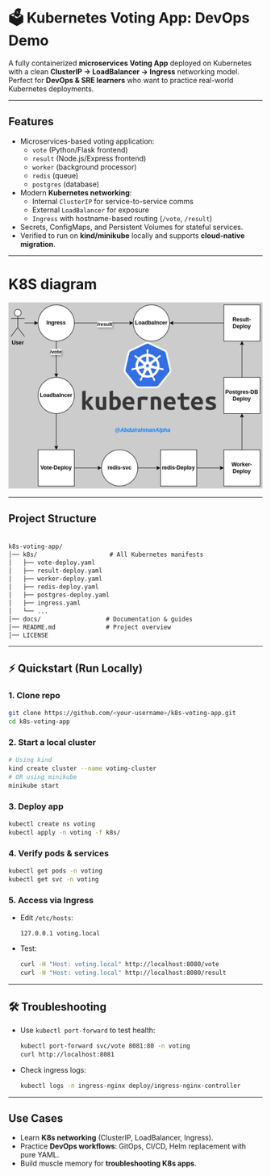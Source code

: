 # 🗳️ Kubernetes Voting App: DevOps Demo

A fully containerized **microservices Voting App** deployed on Kubernetes with a clean **ClusterIP → LoadBalancer → Ingress** networking model.  
Perfect for **DevOps & SRE learners** who want to practice real-world Kubernetes deployments.

---

## Features
- Microservices-based voting application:
  - `vote` (Python/Flask frontend)
  - `result` (Node.js/Express frontend)
  - `worker` (background processor)
  - `redis` (queue)
  - `postgres` (database)
- Modern **Kubernetes networking**:
  - Internal `ClusterIP` for service-to-service comms
  - External `LoadBalancer` for exposure
  - `Ingress` with hostname-based routing (`/vote`, `/result`)
- Secrets, ConfigMaps, and Persistent Volumes for stateful services.
- Verified to run on **kind/minikube** locally and supports **cloud-native migration**.

---
# K8S diagram

![K8S Diagram](./docs/k8s-voting-app.drawio.png)

---

## Project Structure
```

k8s-voting-app/
│── k8s/                    # All Kubernetes manifests
│   ├── vote-deploy.yaml
│   ├── result-deploy.yaml
│   ├── worker-deploy.yaml
│   ├── redis-deploy.yaml
│   ├── postgres-deploy.yaml
│   ├── ingress.yaml
│   └── ...
│── docs/                  # Documentation & guides
│── README.md              # Project overview
│── LICENSE

````

---

## ⚡ Quickstart (Run Locally)

### 1. Clone repo
```bash
git clone https://github.com/<your-username>/k8s-voting-app.git
cd k8s-voting-app
````

### 2. Start a local cluster

```bash
# Using kind
kind create cluster --name voting-cluster
# OR using minikube
minikube start
```

### 3. Deploy app

```bash
kubectl create ns voting
kubectl apply -n voting -f k8s/
```

### 4. Verify pods & services

```bash
kubectl get pods -n voting
kubectl get svc -n voting
```

### 5. Access via Ingress

* Edit `/etc/hosts`:

  ```
  127.0.0.1 voting.local
  ```
* Test:

  ```bash
  curl -H "Host: voting.local" http://localhost:8080/vote
  curl -H "Host: voting.local" http://localhost:8080/result
  ```

---

## 🛠️ Troubleshooting

* Use `kubectl port-forward` to test health:

  ```bash
  kubectl port-forward svc/vote 8081:80 -n voting
  curl http://localhost:8081
  ```
* Check ingress logs:

  ```bash
  kubectl logs -n ingress-nginx deploy/ingress-nginx-controller
  ```

---

## Use Cases

* Learn **K8s networking** (ClusterIP, LoadBalancer, Ingress).
* Practice **DevOps workflows**: GitOps, CI/CD, Helm replacement with pure YAML.
* Build muscle memory for **troubleshooting K8s apps**.

